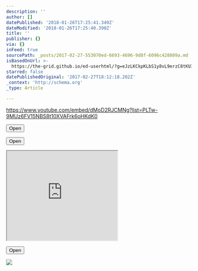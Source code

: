```yaml
---
description: ''
author: []
datePublished: '2018-01-26T17:25:41.349Z'
dateModified: '2018-01-26T17:25:40.390Z'
title: ''
publisher: {}
via: {}
inFeed: true
sourcePath: _posts/2017-02-27-553070ed-6693-4696-9d8f-6096c428809a.md
isBasedOnUrl: >-
  https://the-grid.github.io/ed-userhtml/?g=eJzLKCkpKLbS1y8vL9erzC8tKU1K1UvOz9VPzU1KTdFP8c13MQrycvb1S7fPySwusQ3wCSnXtfQNrTJzCzM09XMKtigxNIgIc3QryjbL9_BO8TYAAJHvGx0
starred: false
datePublishedOriginal: '2017-02-27T18:12:18.202Z'
_context: 'http://schema.org'
_type: Article

---
```

https://www.youtube.com/embed/dMoD2RJCMNg?list=PLTw-9MUz6FV15NBS8t10XVAFrk6oHKdK0

<button data-role="cta" style="">Open</button>

<button data-role="cta" style="">Open</button>

<iframe src="https://the-grid.github.io/ed-userhtml/?g=eJzLKCkpKLbS1y8vL9erzC8tKU1K1UvOz9VPzU1KTdFP8c13MQrycvb1S7fPySwusQ3wCSnXtfQNrTJzCzM09XMKtigxNIgIc3QryjbL9_BO8TYAAJHvGx0" height="244" style=""></iframe>

<button data-role="cta" style="">Open</button>

![](https://the-grid-user-content.s3-us-west-2.amazonaws.com/772e6984-009b-4448-b4f5-c100d18f276e.jpg)